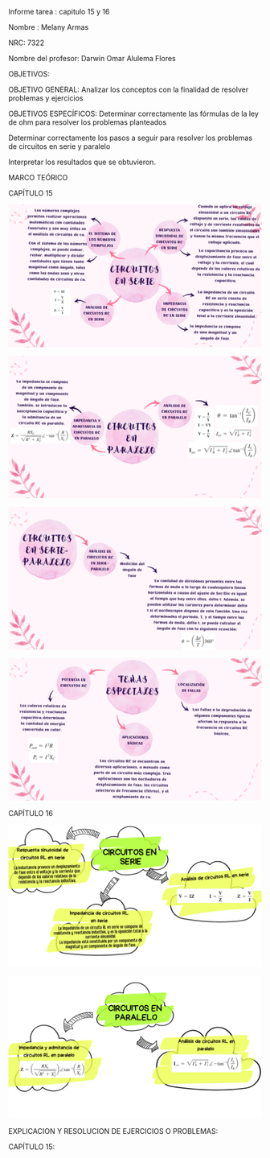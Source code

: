 Informe tarea : capitulo 15 y 16

Nombre : Melany Armas

NRC: 7322

Nombre del profesor: Darwin Omar Alulema Flores

OBJETIVOS:

OBJETIVO GENERAL: Analizar los conceptos con la finalidad de resolver problemas y ejercicios

OBJETIVOS ESPECÍFICOS: Determinar correctamente las fórmulas de la ley de ohm para resolver los problemas planteados

Determinar correctamente los pasos a seguir para resolver los problemas de circuitos en serie y paralelo

Interpretar los resultados que se obtuvieron.

MARCO TEÓRICO

CAPÍTULO 15

![](https://github.com/MelanyArmas/Tarea-8/blob/main/Circuitos%20en%20serie%20Cap%2015.png)

![](https://github.com/MelanyArmas/Tarea-8/blob/main/Circuitos%20en%20paralelo%20Cap%2015.png)

![](https://github.com/MelanyArmas/Tarea-8/blob/main/Circuitos%20en%20serie%20-%20paralelo%20Cap%2015.png)

![](https://github.com/MelanyArmas/Tarea-8/blob/main/Temas%20especiales%20Cap%2015.png)

CAPÍTULO 16

![](https://github.com/MelanyArmas/Tarea-8/blob/main/Circuitos%20en%20serie%20Cap%2016.png)

![](https://github.com/MelanyArmas/Tarea-8/blob/main/Circuitos%20en%20paralelo%20Cap%2016.png)

EXPLICACION Y RESOLUCION DE EJERCICIOS O PROBLEMAS:

CAPÍTULO 15:
